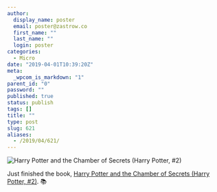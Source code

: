 ```yaml
---
author:
  display_name: poster
  email: poster@zastrow.co
  first_name: ""
  last_name: ""
  login: poster
categories:
  - Micro
date: "2019-04-01T10:39:20Z"
meta:
  _wpcom_is_markdown: "1"
parent_id: "0"
password: ""
published: true
status: publish
tags: []
title: ""
type: post
slug: 621
aliases:
  - /2019/04/621/
---
```

<p><img src="https://i.gr-assets.com/images/S/compressed.photo.goodreads.com/books/1460666172l/29917268._SX318_.jpg" alt="Harry Potter and the Chamber of Secrets (Harry Potter, #2)" /></p>

<p>Just finished the book, <a href="https://www.goodreads.com/review/show/2771032988?utm_medium=api&amp;utm_source=rss">Harry Potter and the Chamber of Secrets (Harry Potter, #2)</a>. 📚</p>
